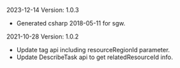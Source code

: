 2023-12-14 Version: 1.0.3
- Generated csharp 2018-05-11 for sgw.

2021-10-28 Version: 1.0.2
- Update tag api including resourceRegionId parameter.
- Update DescribeTask api to get relatedResourceId info.

